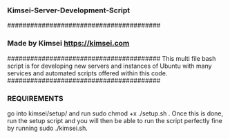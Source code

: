 ### Kimsei-Server-Development-Script ###
########################################
### Made by Kimsei https://kimsei.com ###
########################################
This multi file bash script is for developing new servers and instances of 
Ubuntu with many services and automated scripts offered within this code.
########################################
### REQUIREMENTS ###
go into kimsei/setup/ and run sudo chmod +x ./setup.sh . Once this is done, run the setup script and you will then be able to run the script perfectly fine by running sudo ./kimsei.sh.
